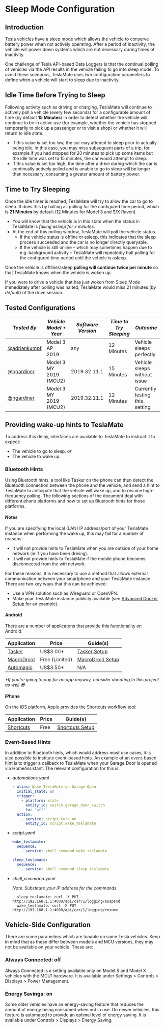 # Sleep Mode Configuration

## Introduction

Tesla vehicles have a sleep mode which allows the vehicle to conserve battery power when not actively operating. After a period of inactivity, the vehicle will power down systems which are not necessary during times of inactivity.

One challenge of Tesla API-based Data Loggers is that the continual polling of vehicles via the API results in the vehicle failing to go into sleep mode. To avoid these scenarios, TeslaMate uses two configuration parameters to define when a vehicle will start to sleep due to inactivity.

## Idle Time Before Trying to Sleep

Following activity such as driving or charging, TeslaMate will continue to actively poll a vehicle (every few seconds) for a configurable amount of time (by default **15 Minutes**) in order to detect whether the vehicle will continue to be in active use (for example, whether the vehicle has stopped temporarily to pick up a passenger or to visit a shop) or whether it will return to idle state.

- If this value is set too low, the car may attempt to sleep prior to actually being idle. In this case, you may miss subsequent parts of a trip, for example if you had stopped for 20 minutes to pick up some items but the idle time was set to 15 minutes, the car would attempt to sleep.
- If this value is set too high, the time after a drive during which the car is continually actively polled and is unable to go to sleep will be longer than necessary, consuming a greater amount of battery power.

## Time to Try Sleeping

Once the idle timer is reached, TeslaMate will try to allow the car to go to sleep. It does this by halting all polling for the configured time period, which is **21 Minutes** by default (12 Minutes for Model 3 and S/X Raven).

- You will know that the vehicle is in this state when the status in TeslaMate is _falling asleep for x minutes_.
- At the end of this polling window, TeslaMate will poll the vehicle status.
  - If the vehicle status is offline or asleep, this indicates that the sleep process succeeded and the car is no longer directly queryable.
  - If the vehicle is still online – which may sometimes happen due to e.g. background activity – TeslaMate will repeatedly halt polling for the configured time period until the vehicle is asleep.

Once the vehicle is offline/asleep **polling will continue twice per minute** so that TeslaMate knows when the vehicle is woken up.

If you were to drive a vehicle that has just woken from Sleep Mode immediately after polling was halted, TeslaMate would miss 21 minutes (_by default_) of the drive session.

## Tested Configurations

| _Tested By_                                    | _Vehicle Model + Year_ | _Software Version_ | _Time to Try Sleeping_ | _Outcome_                      |
| ---------------------------------------------- | ---------------------- | ------------------ | ---------------------- | ------------------------------ |
| [@adriankumpf](https://github.com/adriankumpf) | Model 3 AP 2019        | any                | 12 Minutes             | Vehicle sleeps perfectly       |
| [@ngardiner](https://github.com/ngardiner)     | Model 3 MY 2019 (MCU2) | 2019.32.11.1       | 15 Minutes             | Vehicle sleeps without issue   |
| [@ngardiner](https://github.com/ngardiner)     | Model 3 MY 2019 (MCU2) | 2019.32.11.1       | 12 Minutes             | Currently testing this setting |

## Providing wake-up hints to TeslaMate

To address this delay, interfaces are available to TeslaMate to instruct it to expect:

- The vehicle to go to sleep, _or_
- The vehicle to wake up

### Bluetooth Hints

Using Bluetooth hints, a tool like Tasker on the phone can then detect the Bluetooth connection between the phone and the vehicle, and send a hint to TeslaMate to anticipate that the vehicle will wake up, and to resume high-frequency polling. The following sections of the document deal with different phone platforms and how to set up Bluetooth hints for those platforms.

#### Notes

If you are specifying the local (LAN) IP address/port of your TeslaMate instance when performing the wake up, this may fail for a number of reasons:

- It will not provide hints to TeslaMate when you are outside of your home network (ie if you have been driving).
- It will not provide hints to TeslaMate if the mobile phone becomes disconnected from the wifi network.

For these reasons, it is necessary to use a method that allows external communication between your smartphone and your TeslaMate instance. There are two key ways that this can be achieved:

- Use a VPN solution such as Wireguard or OpenVPN.
- Make your TeslaMate instance publicly available (see [Advanced Docker Setup](../installation/docker_advanced.md) for an example).

#### Android

There are a number of applicatons that provide this functionality on Android:

| Application                                                                                    | Price          | Guide(s)                                    |
| ---------------------------------------------------------------------------------------------- | -------------- | ------------------------------------------- |
| [Tasker](https://play.google.com/store/apps/details?id=net.dinglisch.android.taskerm)          | US\$3.00\*     | [Tasker Setup](guides/tasker.html)          |
| [MacroDroid](https://play.google.com/store/apps/details?id=com.arlosoft.macrodroid)            | Free (Limited) | [MacroDroid Setup](guides/macro_droid.html) |
| [Automagic](https://play.google.com/store/apps/details?id=ch.gridvision.ppam.androidautomagic) | US\$3.50\*     | N/A                                         |

_\*If you’re going to pay for an app anyway, consider donating to this project as well 😎_

#### iPhone

On the iOS platform, Apple provides the Shortcuts workflow tool:

| Application                                                      | Price | Guide(s)                                 |
| ---------------------------------------------------------------- | ----- | ---------------------------------------- |
| [Shortcuts](https://apps.apple.com/us/app/shortcuts/id915249334) | Free  | [Shortcuts Setup](guides/shortcuts.html) |

### Event-Based Hints

In addition to Bluetooth hints, which would address most use cases, it is also possible to institute event-based hints. An example of an event-based hint is to trigger a callback to TeslaMate when your Garage Door is opened via HomeAssistant. The relevant configuration for this is:

- _automations.yaml_

  ```YAML
  - alias: Wake TeslaMate on Garage Open
    initial_state: on
    trigger:
      - platform: state
        entity_id: switch.garage_door_switch
        to: 'off'
    action:
      - service: script.turn_on
        entity_id: script.wake_teslamate
  ```

- _script.yaml_

  ```YAML
  wake_teslamate:
    sequence:
      - service: shell_command.wake_teslamate

  sleep_teslamate:
    sequence:
      - service: shell_command.sleep_teslamate
  ```

- _shell_command.yaml_

  _Note: Substitute your IP address for the commands_

  ```
    sleep_teslamate: curl -X PUT http://192.168.1.1:4000/api/car/1/logging/suspend
    wake_teslamate: curl -X PUT http://192.168.1.1:4000/api/car/1/logging/resume
  ```

## Vehicle-Side Configuration

There are some parameters which are tunable on some Tesla vehicles. Keep in mind that as these differ between models and MCU versions, they may not be available on your vehicle. These are:

### Always Connected: off

Always Connected is a setting available only on Model S and Model X vehicles with the MCU1 hardware. It is available under Settings > Controls > Displays > Power Management.

### Energy Savings: on

Some older vehicles have an energy-saving feature that reduces the amount of energy being consumed when not in use. On newer vehicles, this feature is automated to provide an optimal level of energy saving. It is available under Controls > Displays > Energy Saving.
